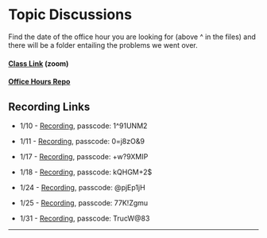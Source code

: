
# Topic Discussions

Find the date of the office hour you are looking for (above ^ in the files) and there will be a folder entailing the problems we went over.

#### [Class Link](https://us06web.zoom.us/j/85960424567) (zoom) 

#### [Office Hours Repo](https://github.com/joshuanelsondev/office_hours)
## Recording Links
- 1/10 - [Recording](https://us06web.zoom.us/rec/share/WIwOmFh3wWJkIPZXAWT4RUqH_NTcOjWQ7SR6tz57btNFqgc1ODA93PKiiGEAzLgz.w-HeyGqa3rzBB4h1), passcode: 1^91UNM2

- 1/11 - [Recording](https://us06web.zoom.us/rec/share/Mn92aaWkUUm09bLT_nHBgEBddymrQf_qQ04rxH4JxU9Qw8UNgJvp9TZck_-GGpnc.yL3OudZ7jWWL2UZH), passcode: 0=j8zO&9

- 1/17 - [Recording](https://us06web.zoom.us/rec/share/E9CbkyVoE6UC_8xEd21rYwLzZZah9ONch4gLpzJ2dA9fI1vhZwg6Yu4m20Tg6_Ip.UeR-BLjx-JLpQ-ra), passcode: +w?9XMIP

- 1/18 - [Recording](https://us06web.zoom.us/rec/share/n04EckuVtrMtv3k0skyx7FTVhZE0dKkgiIMshp4L2GSCytdZeHUBmYYCRD1sNOcR.klCR0eEwTkWOvbhA), passcode: kQHGM+2$

- 1/24 - [Recording](https://us06web.zoom.us/rec/share/KcjJSI-2caXZhNvfYJZF0dW_-TZgkPBQqjlWDKHlfIj63hrz1vgDrkX8BKYTJs3Q.dbCdeWrkw3pEtmWk), passcode: @pjEp1jH

- 1/25 - [Recording](https://us06web.zoom.us/rec/share/wXFvJVGYjOBmCqhAn4auZR72a9yJO4Zl69Gb0l-K5SC_QjRGgCy3SuRkVEmWFdFk.4cu2yQdGMucBK7o7), passcode: 77K!Zgmu

- 1/31 - [Recording](https://us06web.zoom.us/rec/share/JR5dI5-niYQDhunAj0RfucgeR1LMyy0QcSWWSwWDrEDRhEfqgcZmBjP78WkXynCY.CLwFPG3l6dkPuhmX), passcode: TrucW@83
---

